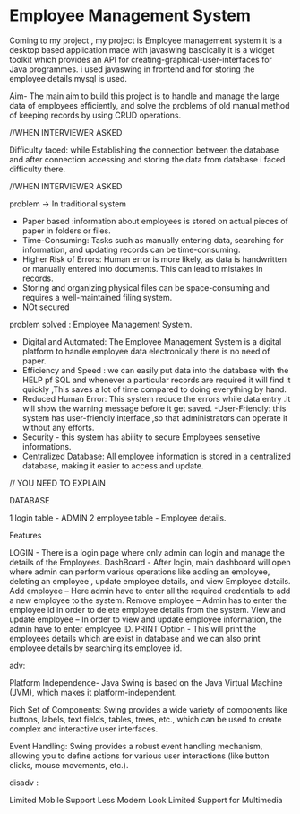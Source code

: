 # Employee Management System

Coming to my project , my project is Employee management system it is a desktop based application made with javaswing bascically it is a widget toolkit which provides an API for creating-graphical-user-interfaces for Java programmes. i used javaswing in frontend and for storing the employee details mysql is used. 

Aim- The main aim to build this project is to handle and manage the large data of employees efficiently, and solve the problems of old manual method of keeping records by using CRUD operations.

//WHEN INTERVIEWER ASKED

Difficulty faced: while Establishing the connection between the database and after connection accessing and storing the data from database i faced difficulty there.

//WHEN INTERVIEWER ASKED


problem -> In traditional system 

 -  Paper based :information about employees is stored on actual pieces of paper in folders or files.
 -  Time-Consuming: Tasks such as manually entering data, searching for information, and updating records can be time-consuming.
 -  Higher Risk of Errors: Human error is more likely, as data is handwritten or manually entered into documents. This can lead to mistakes in records.
 -  Storing and organizing physical files can be space-consuming and requires a well-maintained filing system.
 - NOt secured

problem solved : Employee Management System.

  - Digital and Automated: The Employee Management System is a digital platform to handle employee data electronically there is no need of paper.
  - Efficiency and Speed : we can easily put data into the database with the HELP pf SQL and whenever a particular records are required it will find it quickly ,This saves a lot of time compared to doing everything by hand.
  - Reduced Human Error: This system reduce the errors while data entry .it will show the warning message before it get saved.
  -User-Friendly: this system  has user-friendly interface ,so that administrators can operate it without any efforts.
  - Security  - this system has ability to secure Employees sensetive informations.
  - Centralized Database: All employee information is stored in a centralized database, making it easier to access and update.

// YOU NEED TO EXPLAIN

 DATABASE

1 login table - ADMIN
2 employee table - Employee details.

Features 

 LOGIN - There is a login page where only admin can login and manage the details of the Employees.
 DashBoard - After login, main dashboard will open where admin can perform various operations like adding an employee, deleting an employee , update employee details, and view Employee details.
 Add employee – Here admin have to enter all the required credentials to add a 
new employee to the system. 
 Remove employee – Admin has to enter the employee id in order to delete employee details from the system.
 View and update employee –  In order to view and update employee 
information, the admin have to enter employee ID.
 PRINT Option -  This will print the employees details which are exist in database and we can also print employee details by searching its employee id.

 
adv:

Platform Independence-  Java Swing is based on the Java Virtual Machine (JVM), which makes it platform-independent.

Rich Set of Components: Swing provides a wide variety of components like buttons, labels, text fields, tables, trees, etc., which can be used to create complex and interactive user interfaces.

Event Handling: Swing provides a robust event handling mechanism, allowing you to define actions for various user interactions (like button clicks, mouse movements, etc.).


disadv :

Limited Mobile Support
Less Modern Look
Limited Support for Multimedia



  

